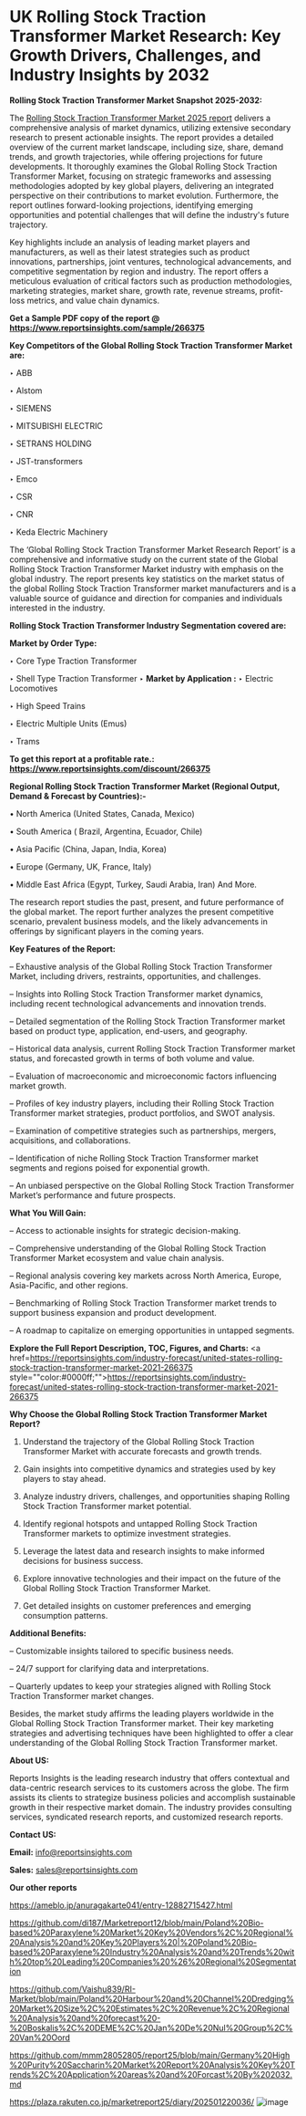 # UK Rolling Stock Traction Transformer Market Research: Key Growth Drivers, Challenges, and Industry Insights by 2032

<strong>Rolling Stock Traction Transformer Market Snapshot 2025-2032:</strong>

The <a href=https://www.reportsinsights.com/sample/266375>Rolling Stock Traction Transformer Market 2025 report</a> delivers a comprehensive analysis of market dynamics, utilizing extensive secondary research to present actionable insights. The report provides a detailed overview of the current market landscape, including size, share, demand trends, and growth trajectories, while offering projections for future developments. It thoroughly examines the Global Rolling Stock Traction Transformer Market, focusing on strategic frameworks and assessing methodologies adopted by key global players, delivering an integrated perspective on their contributions to market evolution. Furthermore, the report outlines forward-looking projections, identifying emerging opportunities and potential challenges that will define the industry's future trajectory.

Key highlights include an analysis of leading market players and manufacturers, as well as their latest strategies such as product innovations, partnerships, joint ventures, technological advancements, and competitive segmentation by region and industry. The report offers a meticulous evaluation of critical factors such as production methodologies, marketing strategies, market share, growth rate, revenue streams, profit-loss metrics, and value chain dynamics.

<strong>Get a Sample PDF copy of the report @ <a href=https://www.reportsinsights.com/sample/266375 style=color:#0000ff;>https://www.reportsinsights.com/sample/266375</a></strong>

<strong>Key Competitors of the Global Rolling Stock Traction Transformer Market are:</strong>

‣ ABB

‣ Alstom

‣ SIEMENS

‣ MITSUBISHI ELECTRIC

‣ SETRANS HOLDING

‣ JST-transformers

‣ Emco

‣ CSR

‣ CNR

‣ Keda Electric Machinery

The ‘Global Rolling Stock Traction Transformer Market Research Report’ is a comprehensive and informative study on the current state of the Global Rolling Stock Traction Transformer Market industry with emphasis on the global industry. The report presents key statistics on the market status of the global Rolling Stock Traction Transformer market manufacturers and is a valuable source of guidance and direction for companies and individuals interested in the industry.

<strong>Rolling Stock Traction Transformer Industry Segmentation covered are:</strong>

<strong>Market by Order Type: </strong>

‣ Core Type Traction Transformer

‣ Shell Type Traction Transformer
‣ 
<strong>Market by Application :</strong>
‣ Electric Locomotives

‣ High Speed Trains

‣ Electric Multiple Units (Emus)

‣ Trams

<strong>To get this report at a profitable rate.: <a href=https://www.reportsinsights.com/discount/266375 style=color:#0000ff;>https://www.reportsinsights.com/discount/266375</a></strong>

<strong>Regional Rolling Stock Traction Transformer Market (Regional Output, Demand &amp; Forecast by Countries):-</strong>

• North America (United States, Canada, Mexico)

• South America ( Brazil, Argentina, Ecuador, Chile)

• Asia Pacific (China, Japan, India, Korea)

• Europe (Germany, UK, France, Italy)

• Middle East Africa (Egypt, Turkey, Saudi Arabia, Iran) And More.

The research report studies the past, present, and future performance of the global market. The report further analyzes the present competitive scenario, prevalent business models, and the likely advancements in offerings by significant players in the coming years.

<strong>Key Features of the Report:</strong>

– Exhaustive analysis of the Global Rolling Stock Traction Transformer Market, including drivers, restraints, opportunities, and challenges.

– Insights into Rolling Stock Traction Transformer market dynamics, including recent technological advancements and innovation trends.

– Detailed segmentation of the Rolling Stock Traction Transformer market based on product type, application, end-users, and geography.

– Historical data analysis, current Rolling Stock Traction Transformer market status, and forecasted growth in terms of both volume and value.

– Evaluation of macroeconomic and microeconomic factors influencing market growth.

– Profiles of key industry players, including their Rolling Stock Traction Transformer market strategies, product portfolios, and SWOT analysis.

– Examination of competitive strategies such as partnerships, mergers, acquisitions, and collaborations.

– Identification of niche Rolling Stock Traction Transformer market segments and regions poised for exponential growth.

– An unbiased perspective on the Global Rolling Stock Traction Transformer Market’s performance and future prospects.

<strong>What You Will Gain:</strong>

– Access to actionable insights for strategic decision-making.

– Comprehensive understanding of the Global Rolling Stock Traction Transformer Market ecosystem and value chain analysis.

– Regional analysis covering key markets across North America, Europe, Asia-Pacific, and other regions.

– Benchmarking of Rolling Stock Traction Transformer market trends to support business expansion and product development.

– A roadmap to capitalize on emerging opportunities in untapped segments.

<strong>Explore the Full Report Description, TOC, Figures, and Charts:</strong>
<a href=https://reportsinsights.com/industry-forecast/united-states-rolling-stock-traction-transformer-market-2021-266375 style=""color:#0000ff;"">https://reportsinsights.com/industry-forecast/united-states-rolling-stock-traction-transformer-market-2021-266375</a>

<strong>Why Choose the Global Rolling Stock Traction Transformer Market Report?</strong>

1. Understand the trajectory of the Global Rolling Stock Traction Transformer Market with accurate forecasts and growth trends.

2. Gain insights into competitive dynamics and strategies used by key players to stay ahead.

3. Analyze industry drivers, challenges, and opportunities shaping Rolling Stock Traction Transformer market potential.

4. Identify regional hotspots and untapped Rolling Stock Traction Transformer markets to optimize investment strategies.

5. Leverage the latest data and research insights to make informed decisions for business success.

6. Explore innovative technologies and their impact on the future of the Global Rolling Stock Traction Transformer Market.

7. Get detailed insights on customer preferences and emerging consumption patterns.

<strong>Additional Benefits:</strong>

– Customizable insights tailored to specific business needs.

– 24/7 support for clarifying data and interpretations.

– Quarterly updates to keep your strategies aligned with Rolling Stock Traction Transformer market changes.

Besides, the market study affirms the leading players worldwide in the Global Rolling Stock Traction Transformer market. Their key marketing strategies and advertising techniques have been highlighted to offer a clear understanding of the Global Rolling Stock Traction Transformer market.

<strong><strong>About US</strong>:</strong>

Reports Insights is the leading research industry that offers contextual and data-centric research services to its customers across the globe. The firm assists its clients to strategize business policies and accomplish sustainable growth in their respective market domain. The industry provides consulting services, syndicated research reports, and customized research reports.

<strong>Contact US:</strong>

<p class=><b>Email:</b> <a href=mailto:info@reportsinsights.com>info@reportsinsights.com</a></p>
<p class=><b>Sales:</b> <a href=mailto:sales@reportsinsights.com>sales@reportsinsights.com</a></p>

<strong>Our other reports</strong>

<a href=https://ameblo.jp/anuragakarte041/entry-12882715427.html>https://ameblo.jp/anuragakarte041/entry-12882715427.html</a>

<a href=https://github.com/di187/Marketreport12/blob/main/Poland%20Bio-based%20Paraxylene%20Market%20Key%20Vendors%2C%20Regional%20Analysis%20and%20Key%20Players%20|%20Poland%20Bio-based%20Paraxylene%20Industry%20Analysis%20and%20Trends%20with%20top%20Leading%20Companies%20%26%20Regional%20Segmentation>https://github.com/di187/Marketreport12/blob/main/Poland%20Bio-based%20Paraxylene%20Market%20Key%20Vendors%2C%20Regional%20Analysis%20and%20Key%20Players%20|%20Poland%20Bio-based%20Paraxylene%20Industry%20Analysis%20and%20Trends%20with%20top%20Leading%20Companies%20%26%20Regional%20Segmentation</a>

<a href=https://github.com/Vaishu839/RI-Market/blob/main/Poland%20Harbour%20and%20Channel%20Dredging%20Market%20Size%2C%20Estimates%2C%20Revenue%2C%20Regional%20Analysis%20and%20forecast%20-%20Boskalis%2C%20DEME%2C%20Jan%20De%20Nul%20Group%2C%20Van%20Oord>https://github.com/Vaishu839/RI-Market/blob/main/Poland%20Harbour%20and%20Channel%20Dredging%20Market%20Size%2C%20Estimates%2C%20Revenue%2C%20Regional%20Analysis%20and%20forecast%20-%20Boskalis%2C%20DEME%2C%20Jan%20De%20Nul%20Group%2C%20Van%20Oord</a>

<a href=https://github.com/mmm28052805/report25/blob/main/Germany%20High%20Purity%20Saccharin%20Market%20Report%20Analysis%20Key%20Trends%2C%20Application%20areas%20and%20Forcast%20By%202032.md>https://github.com/mmm28052805/report25/blob/main/Germany%20High%20Purity%20Saccharin%20Market%20Report%20Analysis%20Key%20Trends%2C%20Application%20areas%20and%20Forcast%20By%202032.md</a>

<a href=https://plaza.rakuten.co.jp/marketreport25/diary/202501220036/>https://plaza.rakuten.co.jp/marketreport25/diary/202501220036/</a>
![image](https://github.com/user-attachments/assets/88a3ba5b-ff8e-461d-ad30-e7735cfaa9b8)
